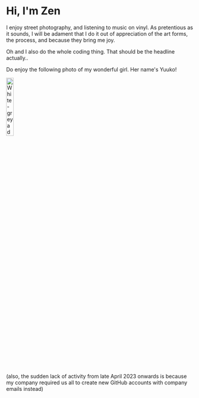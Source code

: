 # Hi, I'm Zen
I enjoy street photography, and listening to music on vinyl. As pretentious as it sounds, I will be adament that I do it out of appreciation of the art forms, the process, and because they bring me joy.

Oh and I also do the whole coding thing. That should be the headline actually..

Do enjoy the following photo of my wonderful girl. Her name's Yuuko!

<img src="https://static.govtech.agency/share/yuuko-github-clear-small-5Nn1kj.jpg" alt="White-grey adult cat, very fluffy, her face takes up the entire photo, and is slightly motion blurred." width=20% height=20%>


(also, the sudden lack of activity from late April 2023 onwards is because my company required us all to create new GitHub accounts with company emails instead)
